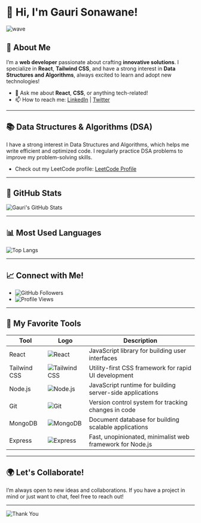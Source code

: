 # 🌟 Hi, I'm Gauri Sonawane! 

![wave](https://user-images.githubusercontent.com/59490008/168796821-5d3c1d65-df79-4275-a11f-5e4a7c855cd7.gif)

## 🚀 About Me

I’m a **web developer** passionate about crafting **innovative solutions**. I specialize in **React**, **Tailwind CSS**, and have a strong interest in **Data Structures and Algorithms**, always excited to learn and adopt new technologies!

- 💬 Ask me about **React**, **CSS**, or anything tech-related!
- 📫 How to reach me: [LinkedIn](https://www.linkedin.com/in/gauri-sonawane-365657287/) | [Twitter](https://x.com/GauriSonaw2262)

---

## 📚 Data Structures & Algorithms (DSA)

I have a strong interest in Data Structures and Algorithms, which helps me write efficient and optimized code. I regularly practice DSA problems to improve my problem-solving skills.

- Check out my LeetCode profile: [LeetCode Profile](https://leetcode.com/u/gaurisonawane/)

---

## 🌟 GitHub Stats

![Gauri's GitHub Stats](https://github-readme-stats.vercel.app/api?username=gaurisonawane07&show_icons=true&theme=radical)

---

## 📊 Most Used Languages

![Top Langs](https://github-readme-stats.vercel.app/api/top-langs/?username=gaurisonawane07&layout=compact&theme=radical)

---

## 📈 Connect with Me!

- ![GitHub Followers](https://img.shields.io/github/followers/gaurisonawane07?style=social)
- ![Profile Views](https://komarev.com/ghpvc/?username=gaurisonawane07&color=blue)

---

## 🎨 My Favorite Tools

| Tool       | Logo                                                                                              | Description                                                  |
|------------|---------------------------------------------------------------------------------------------------|--------------------------------------------------------------|
| React      | ![React](https://img.shields.io/badge/-React-61DAFB?style=flat&logo=react&logoColor=black)      | JavaScript library for building user interfaces              |
| Tailwind CSS | ![Tailwind CSS](https://img.shields.io/badge/-TailwindCSS-38B2AC?style=flat&logo=tailwind-css&logoColor=white) | Utility-first CSS framework for rapid UI development         |
| Node.js    | ![Node.js](https://img.shields.io/badge/-Node.js-339933?style=flat&logo=node.js&logoColor=white) | JavaScript runtime for building server-side applications     |
| Git        | ![Git](https://img.shields.io/badge/-Git-F05032?style=flat&logo=git&logoColor=white)           | Version control system for tracking changes in code         |
| MongoDB    | ![MongoDB](https://img.shields.io/badge/-MongoDB-47A248?style=flat&logo=mongodb&logoColor=white) | Document database for building scalable applications         |
| Express    | ![Express](https://img.shields.io/badge/-Express.js-000000?style=flat&logo=express&logoColor=white) | Fast, unopinionated, minimalist web framework for Node.js   |

---

## 🌍 Let's Collaborate!

I’m always open to new ideas and collaborations. If you have a project in mind or just want to chat, feel free to reach out!

---

![Thank You](https://user-images.githubusercontent.com/59490008/168797238-15a2a64e-37f2-4610-a25f-739be2e1d792.gif)
